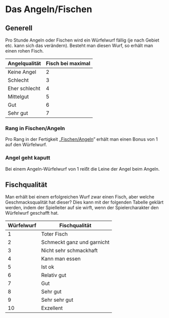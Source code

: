 # Das Angeln/Fischen

## Generell

Pro Stunde Angeln oder Fischen wird ein Würfelwurf fällig (je nach Gebiet etc. kann sich das verändern). Besteht man diesen Wurf, so erhält man einen rohen Fisch.

| Angelqualität | Fisch bei maximal |
| - | - |
| Keine Angel | 2 |
| Schlecht | 3 |
| Eher schlecht | 4 |
| Mittelgut | 5 |
| Gut | 6 |
| Sehr gut | 7 |

### Rang in Fischen/Angeln

Pro Rang in der Fertigkeit „[Fischen/Angeln](../neue-fertigkeiten/angeln-fischen.md)” erhält man einen Bonus von 1 auf den Würfelwurf.

### Angel geht kaputt

Bei einem Angeln-Würfelwurf von 1 reißt die Leine der Angel beim Angeln.

## Fischqualität

Man erhält bei einem erfolgreichen Wurf zwar einen Fisch, aber welche Geschmacksqualität hat dieser? Dies kann mit der folgenden Tabelle geklärt werden, indem der Spielleiter auf sie wirft, wenn der Spielercharakter den Würfelwurf geschafft hat.

| Würfelwurf | Fischqualität |
| - | - |
| 1 | Toter Fisch |
| 2 | Schmeckt ganz und garnicht |
| 3 | Nicht sehr schmackhaft |
| 4 | Kann man essen |
| 5 | Ist ok |
| 6 | Relativ gut |
| 7 | Gut |
| 8 | Sehr gut |
| 9 | Sehr sehr gut |
| 10 | Exzellent |

